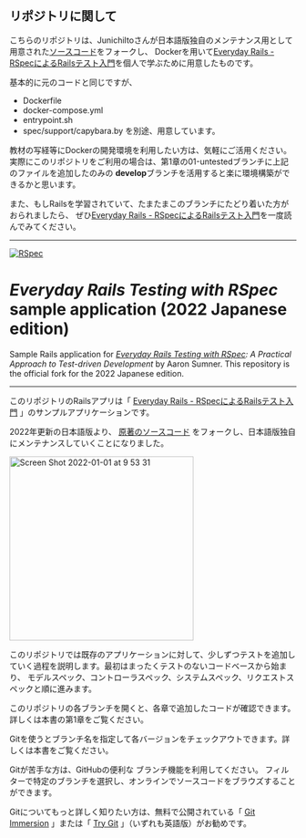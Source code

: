 ## リポジトリに関して
こちらのリポジトリは、JunichiItoさんが日本語版独自のメンテナンス用として用意された[ソースコード](https://github.com/JunichiIto/everydayrails-rspec-jp-2022/)をフォークし、
Dockerを用いて[Everyday Rails - RSpecによるRailsテスト入門](https://leanpub.com/everydayrailsrspec-jp/)を個人で学ぶために用意したものです。

基本的に元のコードと同じですが、
- Dockerfile
- docker-compose.yml
- entrypoint.sh
- spec/support/capybara.by
を別途、用意しています。

教材の写経等にDockerの開発環境を利用したい方は、気軽にご活用ください。
実際にこのリポジトリをご利用の場合は、第1章の01-untestedブランチに上記のファイルを追加したのみの
**develop**ブランチを活用すると楽に環境構築ができるかと思います。

また、もしRailsを学習されていて、たまたまこのブランチにたどり着いた方がおられましたら、
ぜひ[Everyday Rails - RSpecによるRailsテスト入門](https://leanpub.com/everydayrailsrspec-jp/)を一度読んでみてください。

----


[![RSpec](https://github.com/JunichiIto/everydayrails-rspec-jp-2022/actions/workflows/rspec.yml/badge.svg)](https://github.com/JunichiIto/everydayrails-rspec-jp-2022/actions/workflows/rspec.yml)

# *Everyday Rails Testing with RSpec* sample application (2022 Japanese edition)

Sample Rails application for *[Everyday Rails Testing with RSpec](https://leanpub.com/everydayrailsrspec): A
Practical Approach to Test-driven Development* by Aaron Sumner. This
repository is the official fork for the 2022 Japanese edition.

----

このリポジトリのRailsアプリは「 [Everyday Rails - RSpecによるRailsテスト入門](https://leanpub.com/everydayrailsrspec-jp/) 」のサンプルアプリケーションです。

2022年更新の日本語版より、 [原著のソースコード](https://github.com/everydayrails/everydayrails-rspec-2017) をフォークし、日本語版独自にメンテナンスしていくことになりました。

<img width="323" alt="Screen Shot 2022-01-01 at 9 53 31" src="https://user-images.githubusercontent.com/1148320/147841846-e5cfdd00-1709-49cf-8f79-4fb68b67cc1f.png">

このリポジトリでは既存のアプリケーションに対して、少しずつテストを追加していく過程を説明します。最初はまったくテストのないコードベースから始まり、
モデルスペック、コントローラスペック、システムスペック、リクエストスペックと順に進みます。

このリポジトリの各ブランチを開くと、各章で追加したコードが確認できます。詳しくは本書の第1章をご覧ください。

Gitを使うとブランチ名を指定して各バージョンをチェックアウトできます。詳しくは本書をご覧ください。

Gitが苦手な方は、GitHubの便利な ブランチ機能を利用してください。
フィルターで特定のブランチを選択し、オンラインでソースコードをブラウズすることができます。

Gitについてもっと詳しく知りたい方は、無料で公開されている「 [Git Immersion](http://gitimmersion.com/) 」または「 [Try Git](http://www.codeschool.com/courses/try-git) 」（いずれも英語版）がお勧めです。